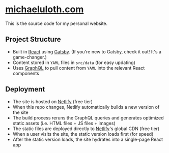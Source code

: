 # [michaeluloth.com](https://www.michaeluloth.com)

This is the source code for my personal website.

## Project Structure

- Built in [React](https://reactjs.org) using [Gatsby](https://www.gatsbyjs.org). (If you're new to Gatsby, check it out! It's a game-changer.)
- Content stored in `YAML` files in `src/data` (for easy updating)
- Uses [GraphQL](https://graphql.org) to pull content from `YAML` into the relevant React components

## Deployment

- The site is hosted on [Netlify](https://www.netlify.com) (free tier)
- When this repo changes, Netlify automatically builds a new version of the site
- The build process reruns the GraphQL queries and generates optimized static assets (i.e. HTML files + JS files + images)
- The static files are deployed directly to [Netlify](https://www.netlify.com)'s global CDN (free tier)
- When a user visits the site, the static version loads first (for speed)
- After the static version loads, the site hydrates into a single-page React app